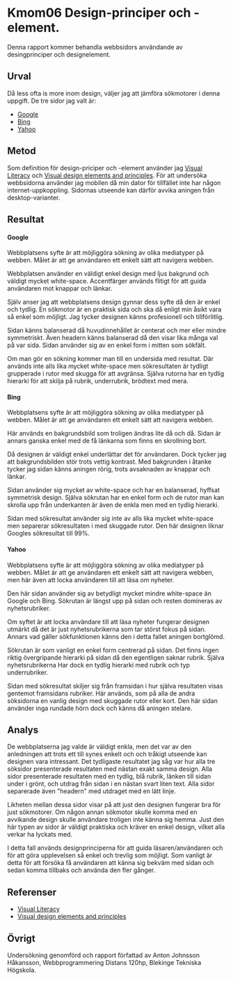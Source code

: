 Kmom06 Design-principer och -element.
==========================

Denna rapport kommer behandla webbsidors
användande av desingprinciper och
designelement.

Urval
-----------------------

Då less ofta is more inom design, väljer
jag att jämföra sökmotorer i denna uppgift.
De tre sidor jag valt är:

* [Google](https://www.google.se)
* [Bing](https://www.bing.com/?cc=se)
* [Yahoo](https://se.yahoo.com)

Metod
-----------------------

Som definition för design-priciper och
-element använder jag
[Visual Literacy](https://dbwebb.se/article/vl.pdf)
och [Visual design elements and principles](https://en.m.wikipedia.orgwiki/Visual_design_elements_and_principles).
För att undersöka webbsidorna använder jag mobilen
då min dator för tillfället inte har någon
internet-uppkoppling. Sidornas utseende kan därför
avvika aningen från desktop-varianter.

Resultat
-----------------------

#### Google

Webbplatsens syfte är att möjliggöra sökning av olika
mediatyper på webben. Målet är att ge användaren ett
enkelt sätt att navigera webben.

Webbplatsen använder en väldigt enkel design med ljus
bakgrund och väldigt mycket white-space. Accentfärger
används flitigt för att guida användaren mot knappar
och länkar.

Själv anser jag att webbplatsens design gynnar dess
syfte då den är enkel och tydlig. En sökmotor är en
praktisk sida och ska då enligt min åsikt vara så
enkel som möjligt. Jag tycker designen känns
profesionell och tillförlitlig.

Sidan känns balanserad då huvudinnehållet är centerat
och mer eller mindre symmetriskt. Även headern känns
balanserad då den visar lika många val på var sida.
Sidan använder sig av en enkel form i mitten som
sökfält.

Om man gör en sökning kommer man till en undersida med
resultat. Där används inte alls lika mycket white-space
men sökresultaten är tydligt grupperade i rutor med
skugga för att avgränsa. Själva rutorna har en tydlig
hierarki för att skilja på rubrik, underrubrik, brödtext
med mera.

#### Bing

Webbplatsens syfte är att möjliggöra sökning av olika
mediatyper på webben. Målet är att ge användaren ett
enkelt sätt att navigera webben.

Här används en bakgrundsbild som troligen ändras lite
då och då. Sidan är annars ganska enkel med de få
länkarna som finns en skrollning bort.

Då designen är väldigt enkel underlättar det för
användaren. Dock tycker jag att bakgrundsbilden stör
trots vettig kontrast. Med bakgrunden i åtanke tycker
jag sidan känns aningen rörig, trots avsaknaden av
knappar och länkar.

Sidan använder sig mycket av white-space och har en
balanserad, hyffsat symmetrisk design. Själva sökrutan
har en enkel form och de rutor man kan skrolla upp från
underkanten är även de enkla men med en tydlig hierarki.

Sidan med sökresultat använder sig inte av alls lika
mycket white-space men separerar sökresultaten i med
skuggade rutor. Den här designen liknar Googles
sökresultat till 99%.

#### Yahoo

Webbplatsens syfte är att möjliggöra sökning av olika
mediatyper på webben. Målet är att ge användaren ett
enkelt sätt att navigera webben, men här även att
locka användaren till att läsa om nyheter.

Den här sidan använder sig av betydligt mycket mindre
white-space än Google och Bing. Sökrutan är längst
upp på sidan och resten domineras av nyhetsrubriker.

Om syftet är att locka användare till att läsa nyheter
fungerar designen utmärkt då det är just nyhetsrubrikerna
som tar störst fokus på sidan. Annars vad gäller
sökfunktionen känns den i detta fallet aningen bortglömd.

Sökrutan är som vanligt en enkel form centrerad på sidan.
Det finns ingen riktig övergripande hierarki på sidan
då den egentligen saknar rubrik. Själva nyhetsrubrikerna
Har dock en tydlig hierarki med rubrik och typ
underrubriker.

Sidan med sökresultat skiljer sig från framsidan i hur
själva resultaten visas gentemot framsidans rubriker.
Här används, som på alla de andra söksidorna en vanlig
design med skuggade rutor eller kort. Den här sidan
använder inga rundade hörn dock och känns då aningen
stelare.

Analys
-----------------------

De webbplatserna jag valde är väldigt enkla, men det var
av den anledningen att trots ett till synes enkelt och
och tråkigt utseende kan designen vara intressant. Det
tydligaste resultatet jag såg var hur alla tre söksidor
presenterade resultaten med nästan exakt samma design.
Alla sidor presenterade resultaten med en tydlig, blå
rubrik, länken till sidan under i grönt, och utdrag
från sidan i en nästan svart liten text. Alla sidor
separerade även "headern" med utdraget med en lätt
linje.

Likheten mellan dessa sidor visar på att just den
designen fungerar bra för just sökmotorer. Om någon
annan sökmotor skulle komma med en avvikande design
skulle användare troligen inte känna sig hemma. Just
den här typen av sidor är väldigt praktiska och kräver
en enkel design, vilket alla verkar ha lyckats med.

I detta fall används designprinciperna för att guida
läsaren/användaren och för att göra upplevelsen så
enkel och trevlig som möjligt. Som vanligt är detta
för att försöka få användaren att känna sig bekväm
med sidan och sedan komma tillbaks och använda den
fler gånger.

Referenser
-----------------------

* [Visual Literacy](https://dbwebb.se/article/vl.pdf)
* [Visual design elements and principles](https://en.m.wikipedia.orgwiki/Visual_design_elements_and_principles)

Övrigt
-----------------------

Undersökning genomförd och rapport författad av Anton Johnsson Håkansson,
Webbprogrammering Distans 120hp, Blekinge Tekniska Högskola.